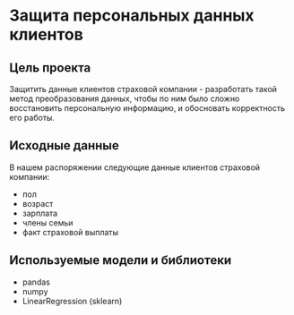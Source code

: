 # Защита персональных данных клиентов

## Цель проекта 
Защитить данные клиентов страховой компании - разработать такой метод преобразования данных, чтобы по ним было сложно восстановить персональную информацию, и обосновать корректность его работы.

## Исходные данные
В нашем распоряжении следующие данные клиентов страховой компании:
- пол
- возраст
- зарплата
- члены семьи
- факт страховой выплаты

## Используемые модели и библиотеки
- pandas
- numpy
- LinearRegression (sklearn)
